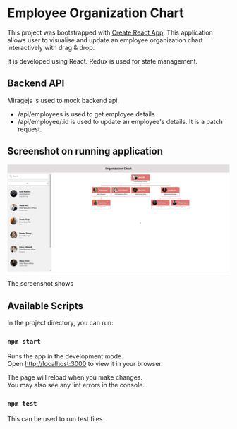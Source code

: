 # Employee Organization Chart

This project was bootstrapped with [Create React App](https://github.com/facebook/create-react-app).
This application allows user to visualise and update an employee organization chart 
interactively with drag & drop. 

It is developed using React. Redux is used for state management.

## Backend API
Miragejs is used to mock backend api.
- /api/employees is used to get employee details
- /api/employee/:id is used to update an employee's details. It is a patch request.

## Screenshot on running application

<img src="public/OrganizationTree.jpg" >

The screenshot shows

## Available Scripts

In the project directory, you can run:

### `npm start`

Runs the app in the development mode.\
Open [http://localhost:3000](http://localhost:3000) to view it in your browser.

The page will reload when you make changes.\
You may also see any lint errors in the console.

### `npm test`

This can be used to run test files
